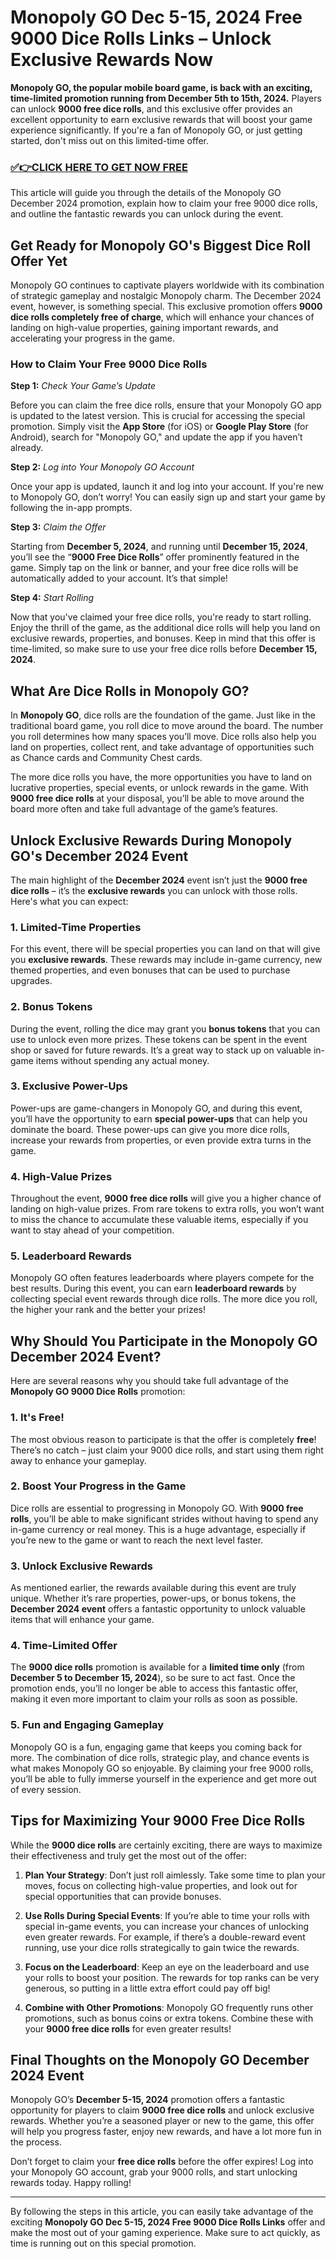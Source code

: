 # Monopoly GO Dec 5-15, 2024 Free 9000 Dice Rolls Links – Unlock Exclusive Rewards Now

**Monopoly GO, the popular mobile board game, is back with an exciting, time-limited promotion running from **December 5th to 15th, 2024**.** Players can unlock **9000 free dice rolls**, and this exclusive offer provides an excellent opportunity to earn exclusive rewards that will boost your game experience significantly. If you're a fan of Monopoly GO, or just getting started, don't miss out on this limited-time offer.

### [✅👉CLICK HERE TO GET NOW FREE](https://verifysuper.xyz/m/go/)

This article will guide you through the details of the Monopoly GO December 2024 promotion, explain how to claim your free 9000 dice rolls, and outline the fantastic rewards you can unlock during the event. 

## Get Ready for Monopoly GO's Biggest Dice Roll Offer Yet

Monopoly GO continues to captivate players worldwide with its combination of strategic gameplay and nostalgic Monopoly charm. The December 2024 event, however, is something special. This exclusive promotion offers **9000 dice rolls completely free of charge**, which will enhance your chances of landing on high-value properties, gaining important rewards, and accelerating your progress in the game.

### How to Claim Your Free 9000 Dice Rolls

**Step 1:** *Check Your Game’s Update*

Before you can claim the free dice rolls, ensure that your Monopoly GO app is updated to the latest version. This is crucial for accessing the special promotion. Simply visit the **App Store** (for iOS) or **Google Play Store** (for Android), search for "Monopoly GO," and update the app if you haven’t already.

**Step 2:** *Log into Your Monopoly GO Account*

Once your app is updated, launch it and log into your account. If you're new to Monopoly GO, don’t worry! You can easily sign up and start your game by following the in-app prompts.

**Step 3:** *Claim the Offer*

Starting from **December 5, 2024**, and running until **December 15, 2024**, you’ll see the “**9000 Free Dice Rolls**” offer prominently featured in the game. Simply tap on the link or banner, and your free dice rolls will be automatically added to your account. It’s that simple!

**Step 4:** *Start Rolling*

Now that you've claimed your free dice rolls, you're ready to start rolling. Enjoy the thrill of the game, as the additional dice rolls will help you land on exclusive rewards, properties, and bonuses. Keep in mind that this offer is time-limited, so make sure to use your free dice rolls before **December 15, 2024**.

## What Are Dice Rolls in Monopoly GO?

In **Monopoly GO**, dice rolls are the foundation of the game. Just like in the traditional board game, you roll dice to move around the board. The number you roll determines how many spaces you’ll move. Dice rolls also help you land on properties, collect rent, and take advantage of opportunities such as Chance cards and Community Chest cards.

The more dice rolls you have, the more opportunities you have to land on lucrative properties, special events, or unlock rewards in the game. With **9000 free dice rolls** at your disposal, you’ll be able to move around the board more often and take full advantage of the game’s features.

## Unlock Exclusive Rewards During Monopoly GO's December 2024 Event

The main highlight of the **December 2024** event isn’t just the **9000 free dice rolls** – it’s the **exclusive rewards** you can unlock with those rolls. Here's what you can expect:

### 1. **Limited-Time Properties**
For this event, there will be special properties you can land on that will give you **exclusive rewards**. These rewards may include in-game currency, new themed properties, and even bonuses that can be used to purchase upgrades.

### 2. **Bonus Tokens**
During the event, rolling the dice may grant you **bonus tokens** that you can use to unlock even more prizes. These tokens can be spent in the event shop or saved for future rewards. It’s a great way to stack up on valuable in-game items without spending any actual money.

### 3. **Exclusive Power-Ups**
Power-ups are game-changers in Monopoly GO, and during this event, you’ll have the opportunity to earn **special power-ups** that can help you dominate the board. These power-ups can give you more dice rolls, increase your rewards from properties, or even provide extra turns in the game.

### 4. **High-Value Prizes**
Throughout the event, **9000 free dice rolls** will give you a higher chance of landing on high-value prizes. From rare tokens to extra rolls, you won’t want to miss the chance to accumulate these valuable items, especially if you want to stay ahead of your competition.

### 5. **Leaderboard Rewards**
Monopoly GO often features leaderboards where players compete for the best results. During this event, you can earn **leaderboard rewards** by collecting special event rewards through dice rolls. The more dice you roll, the higher your rank and the better your prizes!

## Why Should You Participate in the Monopoly GO December 2024 Event?

Here are several reasons why you should take full advantage of the **Monopoly GO 9000 Dice Rolls** promotion:

### 1. **It's Free!**
The most obvious reason to participate is that the offer is completely **free**! There’s no catch – just claim your 9000 dice rolls, and start using them right away to enhance your gameplay.

### 2. **Boost Your Progress in the Game**
Dice rolls are essential to progressing in Monopoly GO. With **9000 free rolls**, you’ll be able to make significant strides without having to spend any in-game currency or real money. This is a huge advantage, especially if you’re new to the game or want to reach the next level faster.

### 3. **Unlock Exclusive Rewards**
As mentioned earlier, the rewards available during this event are truly unique. Whether it’s rare properties, power-ups, or bonus tokens, the **December 2024 event** offers a fantastic opportunity to unlock valuable items that will enhance your game.

### 4. **Time-Limited Offer**
The **9000 dice rolls** promotion is available for a **limited time only** (from **December 5 to December 15, 2024**), so be sure to act fast. Once the promotion ends, you’ll no longer be able to access this fantastic offer, making it even more important to claim your rolls as soon as possible.

### 5. **Fun and Engaging Gameplay**
Monopoly GO is a fun, engaging game that keeps you coming back for more. The combination of dice rolls, strategic play, and chance events is what makes Monopoly GO so enjoyable. By claiming your free 9000 rolls, you’ll be able to fully immerse yourself in the experience and get more out of every session.

## Tips for Maximizing Your 9000 Free Dice Rolls

While the **9000 dice rolls** are certainly exciting, there are ways to maximize their effectiveness and truly get the most out of the offer:

1. **Plan Your Strategy**: Don’t just roll aimlessly. Take some time to plan your moves, focus on collecting high-value properties, and look out for special opportunities that can provide bonuses.

2. **Use Rolls During Special Events**: If you’re able to time your rolls with special in-game events, you can increase your chances of unlocking even greater rewards. For example, if there’s a double-reward event running, use your dice rolls strategically to gain twice the rewards.

3. **Focus on the Leaderboard**: Keep an eye on the leaderboard and use your rolls to boost your position. The rewards for top ranks can be very generous, so putting in a little extra effort could pay off big!

4. **Combine with Other Promotions**: Monopoly GO frequently runs other promotions, such as bonus coins or extra tokens. Combine these with your **9000 free dice rolls** for even greater results!

## Final Thoughts on the Monopoly GO December 2024 Event

Monopoly GO’s **December 5-15, 2024** promotion offers a fantastic opportunity for players to claim **9000 free dice rolls** and unlock exclusive rewards. Whether you’re a seasoned player or new to the game, this offer will help you progress faster, enjoy new rewards, and have a lot more fun in the process.

Don’t forget to claim your **free dice rolls** before the offer expires! Log into your Monopoly GO account, grab your 9000 rolls, and start unlocking rewards today. Happy rolling!

---

By following the steps in this article, you can easily take advantage of the exciting **Monopoly GO Dec 5-15, 2024 Free 9000 Dice Rolls Links** offer and make the most out of your gaming experience. Make sure to act quickly, as time is running out on this special promotion.
